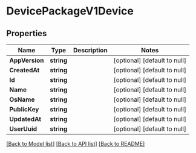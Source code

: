 # DevicePackageV1Device

## Properties
Name | Type | Description | Notes
------------ | ------------- | ------------- | -------------
**AppVersion** | **string** |  | [optional] [default to null]
**CreatedAt** | **string** |  | [optional] [default to null]
**Id** | **string** |  | [optional] [default to null]
**Name** | **string** |  | [optional] [default to null]
**OsName** | **string** |  | [optional] [default to null]
**PublicKey** | **string** |  | [optional] [default to null]
**UpdatedAt** | **string** |  | [optional] [default to null]
**UserUuid** | **string** |  | [optional] [default to null]

[[Back to Model list]](../README.md#documentation-for-models) [[Back to API list]](../README.md#documentation-for-api-endpoints) [[Back to README]](../README.md)


